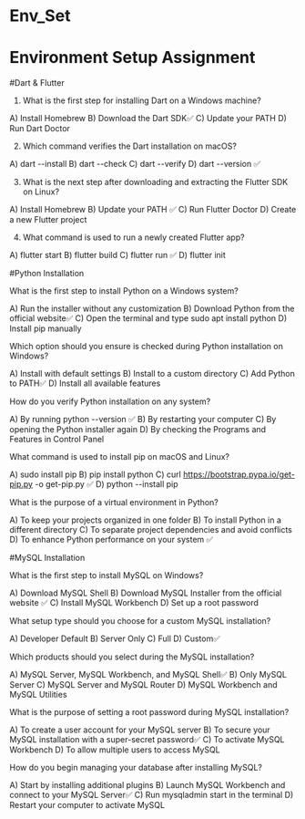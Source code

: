 # Env_Set

# Environment Setup Assignment

#Dart & Flutter

1. What is the first step for installing Dart on a Windows machine?

A) Install Homebrew
B) Download the Dart SDK✅
C) Update your PATH
D) Run Dart Doctor


2. Which command verifies the Dart installation on macOS?

A) dart --install
B) dart --check
C) dart --verify
D) dart --version ✅


3. What is the next step after downloading and extracting the Flutter SDK on Linux?

A) Install Homebrew
B) Update your PATH ✅
C) Run Flutter Doctor
D) Create a new Flutter project


4. What command is used to run a newly created Flutter app?

A) flutter start
B) flutter build
C) flutter run ✅
D) flutter init


#Python Installation

What is the first step to install Python on a Windows system?

A) Run the installer without any customization
B) Download Python from the official website✅
C) Open the terminal and type sudo apt install python
D) Install pip manually

Which option should you ensure is checked during Python installation on Windows?

A) Install with default settings
B) Install to a custom directory
C) Add Python to PATH✅
D) Install all available features

How do you verify Python installation on any system?

A) By running python --version ✅
B) By restarting your computer
C) By opening the Python installer again
D) By checking the Programs and Features in Control Panel

What command is used to install pip on macOS and Linux?

A) sudo install pip
B) pip install python
C) curl https://bootstrap.pypa.io/get-pip.py -o get-pip.py ✅
D) python --install pip

What is the purpose of a virtual environment in Python?

A) To keep your projects organized in one folder
B) To install Python in a different directory
C) To separate project dependencies and avoid conflicts
D) To enhance Python performance on your system  ✅

#MySQL Installation

What is the first step to install MySQL on Windows?

A) Download MySQL Shell
B) Download MySQL Installer from the official website ✅
C) Install MySQL Workbench
D) Set up a root password

What setup type should you choose for a custom MySQL installation?

A) Developer Default
B) Server Only
C) Full
D) Custom✅

Which products should you select during the MySQL installation?

A) MySQL Server, MySQL Workbench, and MySQL Shell✅
B) Only MySQL Server
C) MySQL Server and MySQL Router
D) MySQL Workbench and MySQL Utilities

What is the purpose of setting a root password during MySQL installation?

A) To create a user account for your MySQL server
B) To secure your MySQL installation with a super-secret password✅
C) To activate MySQL Workbench
D) To allow multiple users to access MySQL

How do you begin managing your database after installing MySQL?

A) Start by installing additional plugins
B) Launch MySQL Workbench and connect to your MySQL Server✅
C) Run mysqladmin start in the terminal
D) Restart your computer to activate MySQL
